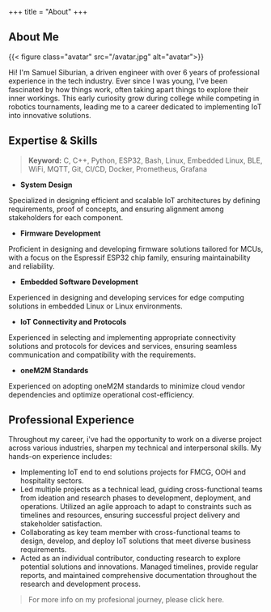 +++
title = "About"
+++

## About Me

{{< figure class="avatar" src="/avatar.jpg" alt="avatar">}}

Hi! I'm Samuel Siburian, a driven engineer with over 6 years of professional experience in the tech industry. Ever since I was young, I've been fascinated by how things work, often taking apart things to explore their inner workings. This early curiosity grow during college while competing in robotics tournaments, leading me to a career dedicated to implementing IoT into innovative solutions.

## Expertise & Skills

> **Keyword:** C, C++, Python, ESP32, Bash, Linux, Embedded Linux, BLE, WiFi, MQTT, Git, CI/CD, Docker, Prometheus, Grafana  

- **System Design**

Specialized in designing efficient and scalable IoT architectures by defining requirements, proof of concepts, and ensuring alignment among stakeholders for each component.

- **Firmware Development**

Proficient in designing and developing firmware solutions tailored for MCUs, with a focus on the Espressif ESP32 chip family, ensuring maintainability and reliability.

- **Embedded Software Development**

Experienced in designing and developing services for edge computing solutions in embedded Linux or Linux environments.

- **IoT Connectivity and Protocols**

Experienced in selecting and implementing appropriate connectivity solutions and protocols for devices and services, ensuring seamless communication and compatibility with the requirements.

- **oneM2M Standards** 

Experienced on adopting oneM2M standards to minimize cloud vendor dependencies and optimize operational cost-efficiency.

## Professional Experience

Throughout my career, i've had the opportunity to work on a diverse project across various industries, sharpen my technical and interpersonal skills. My hands-on experience includes:

- Implementing IoT end to end solutions projects for FMCG, OOH and hospitality sectors.
- Led multiple projects as a technical lead, guiding cross-functional teams from ideation and research phases to development, deployment, and operations. Utilized an agile approach to adapt to constraints such as timelines and resources, ensuring successful project delivery and stakeholder satisfaction.
- Collaborating as key team member with cross-functional teams to design, develop, and deploy IoT solutions that meet diverse business requirements.
- Acted as an individual contributor, conducting research to explore potential solutions and innovations. Managed timelines, provide regular reports, and maintained comprehensive documentation throughout the research and development process.

> For more info on my profesional journey, please click here.
